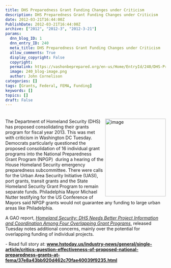 ```yaml
---
title: DHS Preparedness Grant Funding Changes under Criticism
description: DHS Preparedness Grant Funding Changes under Criticism
date: 2012-03-21T16:44:00Z
PublishDate: 2012-03-21T16:44:00Z
archive: ["2012", "2012-3", "2012-3-21"]
params:
  dnn_blog_ID: 1
  dnn_entry_ID: 240
  meta_title: DHS Preparedness Grant Funding Changes under Criticism
  allow_comments: True
  display_copyright: False
  copyright:
  permalink: https://vashonbeprepared.org/en-us/Home/EntryId/240/DHS-Preparedness-Grant-Funding-Changes-under-Criticism
  image: 240_blog-image.png
  author: John Cornelison
categories: []
tags: [Grants, Federal, FEMA, Funding]
keywords: []
topics: []
draft: False
---
```


<div class="wlWriterHeaderFooter" style="padding-bottom: 4px; margin: 0px; padding-left: 0px; padding-right: 0px; float: none; padding-top: 4px;"> </div>
<p><a href="./images/240/Windows-Live-Writer-2fc21293cec9_6993-image_2.png"><img width="190" height="244" title="image" align="right" style="background-image: none;   margin: 0px 0px 5px 5px; padding-left: 0px; padding-right: 0px; display: inline; float: right;   padding-top: 0px;border: 0px;" alt="image" src="./images/240/Windows-Live-Writer-2fc21293cec9_6993-image_thumb.png" /></a>The Department of Homeland Security (DHS) has proposed consolidating their grants program for fiscal year 2013. This was met with criticism in Washington DC Tuesday.&nbsp; Democrats particularly questioned the proposed consolidation of 16 individual grant programs into the National Preparedness Grant Program (NPGP)&nbsp; during a hearing of the House Homeland Security emergency preparedness subcommittee. There were calls for the Urban Area Security Initiative (UASI), port grants, transit grants and the State Homeland Security Grant Program to remain separate funds. Philadelphia Mayor Michael Nutter testifying for the US Conference of Mayors said NPGP grants would not guarantee any funding to large urban areas like Philadelphia.</p>
<p>A GAO report, <i><a href="http://www.gao.gov/assets/590/588960.pdf">Homeland Security: DHS Needs Better Project Information and Coordination Among Four Overlapping Grant Programs</a></i>, released Tuesday notes additional concerns, mainly over the potential for overlapping funding of individual projects.</p>
<p>- Read full story at: <a href="http://www.hstoday.us/industry-news/general/single-article/critics-question-effectiveness-of-proposed-national-preparedness-grants-at-fema/37e8a43bb920d462c70fae40039f9235.html "><b>www.hstoday.us/industry-news/general/single-article/critics-question-effectiveness-of-proposed-national-preparedness-grants-at-fema/37e8a43bb920d462c70fae40039f9235.html</b> </a></p>
